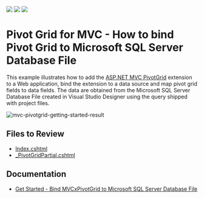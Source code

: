 <!-- default badges list -->
![](https://img.shields.io/endpoint?url=https://codecentral.devexpress.com/api/v1/VersionRange/138047450/21.2.3%2B)
[![](https://img.shields.io/badge/Open_in_DevExpress_Support_Center-FF7200?style=flat-square&logo=DevExpress&logoColor=white)](https://supportcenter.devexpress.com/ticket/details/T830570)
[![](https://img.shields.io/badge/📖_How_to_use_DevExpress_Examples-e9f6fc?style=flat-square)](https://docs.devexpress.com/GeneralInformation/403183)
<!-- default badges end -->
# Pivot Grid for MVC - How to bind Pivot Grid to Microsoft SQL Server Database File

This example illustrates how to add the [ASP.NET MVC PivotGrid](https://docs.devexpress.com/AspNet/10689/asp.net-mvc-extensions/pivot-grid) extension to a Web application, bind the extension to a data source and map pivot grid fields to data fields. The data are obtained from the Microsoft SQL Server Database File created in Visual Studio Designer using the query shipped with project files.

![mvc-pivotgrid-getting-started-result](./images/mvc-pivotgrid-getting-started-result.png)

## Files to Review

* [Index.cshtml](./CS/DXWebApplication1/Views/Home/Index.cshtml)
* [_PivotGridPartial.cshtml](./CS/DXWebApplication1/Views/Home/_PivotGridPartial.cshtml)
 
## Documentation

* [Get Started - Bind MVCxPivotGrid to Microsoft SQL Server Database File](https://docs.devexpress.com/AspNetMvc/116294/components/pivot-grid/getting-started/lesson-1-bind-mvcxpivotgrid-to-microsoft-sql-server-database-file)
